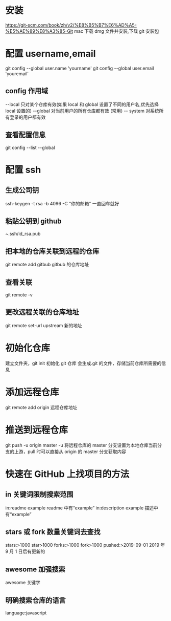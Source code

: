 # 安装

https://git-scm.com/book/zh/v2/%E8%B5%B7%E6%AD%A5-%E5%AE%89%E8%A3%85-Git
mac 下载 dmg 文件并安装,下载 git 安装包

# 配置 username,email

git config --global user.name 'yourname'
git config --global user.email 'youremail'

## config 作用域

--local 只对某个仓库有效(如果 local 和 global 设置了不同的用户名,优先选择 local 设置的)
--global 对当前用户的所有仓库都有效 (常用)
-- system 对系统所有登录的用户都有效

## 查看配置信息

git config --list --global

# 配置 ssh

## 生成公司钥

ssh-keygen -t rsa -b 4096 -C "你的邮箱" 一直回车就好

## 粘贴公钥到 github

~.ssh/id_rsa.pub

## 把本地的仓库关联到远程的仓库

git remote add gitbub gitbub 的仓库地址

## 查看关联

git remote -v

## 更改远程关联的仓库地址

git remote set-url upstream 新的地址

# 初始化仓库

建立文件夹，git init 初始化 git 仓库
会生成.git 的文件，存储当前仓库所需要的信息

# 添加远程仓库

git remote add origin 远程仓库地址

# 推送到远程仓库

git push -u origin master
-u 将远程仓库的 master 分支设置为本地仓库当前分支的上游，pull 时可以直接从 origin 的 master 分支获取内容

# 快速在 GitHub 上找项目的方法

## in 关键词限制搜索范围

in:readme example readme 中有“example”
in:description example 描述中有“example”

## stars 或 fork 数量关键词去查找

stars:>1000 star>1000
forks:>1000 fork>1000
pushed:>2019-09-01 2019 年 9 月 1 日后有更新的

## awesome 加强搜索

awesome 关键字

## 明确搜索仓库的语言

language:javascript
